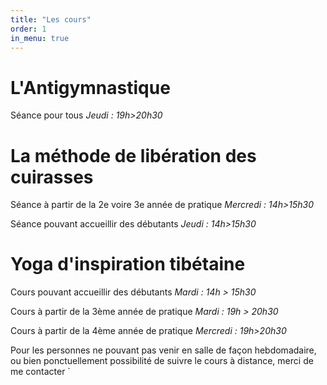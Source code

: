 ```yaml
---
title: "Les cours"
order: 1
in_menu: true
---
```

# L'Antigymnastique
Séance pour tous
*Jeudi : 19h>20h30* 

# La méthode de libération des cuirasses

Séance à partir de la 2e voire 3e année de pratique
*Mercredi : 14h>15h30*

Séance pouvant accueillir des débutants
*Jeudi : 14h>15h30*

# Yoga d'inspiration tibétaine

Cours pouvant accueillir des débutants 
*Mardi : 14h > 15h30*

Cours à partir de la 3ème année de pratique 
*Mardi : 19h > 20h30* 

Cours à partir de la 4ème année de pratique 
*Mercredi : 19h>20h30*

Pour les personnes ne pouvant pas venir en salle de façon hebdomadaire, ou bien ponctuellement possibilité de suivre le cours à distance, merci de me contacter
` 